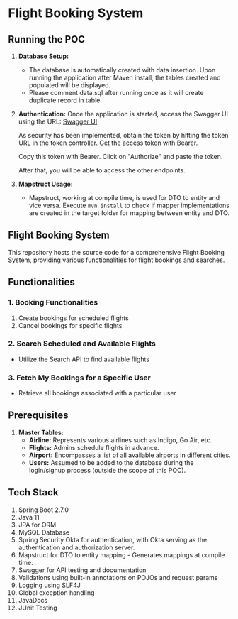 # Flight Booking System

## Running the POC

1. **Database Setup:**
   - The database is automatically created with data insertion. Upon running the application after Maven install, the tables created and populated will be displayed.
   - Please comment data.sql after running once as it will create duplicate record in table.

2. **Authentication:**
   Once the application is started, access the Swagger UI using the URL: [Swagger UI](http://localhost:8080/swagger-ui/index.html#/)

   As security has been implemented, obtain the token by hitting the token URL in the token controller. Get the access token with Bearer.

   Copy this token with Bearer. Click on "Authorize" and paste the token.

   After that, you will be able to access the other endpoints.
   

4. **Mapstruct Usage:**
   - Mapstruct, working at compile time, is used for DTO to entity and vice versa. Execute `mvn install` to check if mapper implementations are created in the target folder for mapping between entity and DTO.

## Flight Booking System

This repository hosts the source code for a comprehensive Flight Booking System, providing various functionalities for flight bookings and searches.

## Functionalities

### 1. Booking Functionalities
1. Create bookings for scheduled flights
2. Cancel bookings for specific flights

### 2. Search Scheduled and Available Flights
- Utilize the Search API to find available flights

### 3. Fetch My Bookings for a Specific User
- Retrieve all bookings associated with a particular user

## Prerequisites

1. **Master Tables:**
   - **Airline:** Represents various airlines such as Indigo, Go Air, etc.
   - **Flights:** Admins schedule flights in advance.
   - **Airport:** Encompasses a list of all available airports in different cities.
   - **Users:** Assumed to be added to the database during the login/signup process (outside the scope of this POC).

## Tech Stack

1. Spring Boot 2.7.0
2. Java 11
3. JPA for ORM
4. MySQL Database
5. Spring Security Okta for authentication, with Okta serving as the authentication and authorization server.
6. Mapstruct for DTO to entity mapping - Generates mappings at compile time.
7. Swagger for API testing and documentation
8. Validations using built-in annotations on POJOs and request params
9. Logging using SLF4J
10. Global exception handling
11. JavaDocs
12. JUnit Testing
